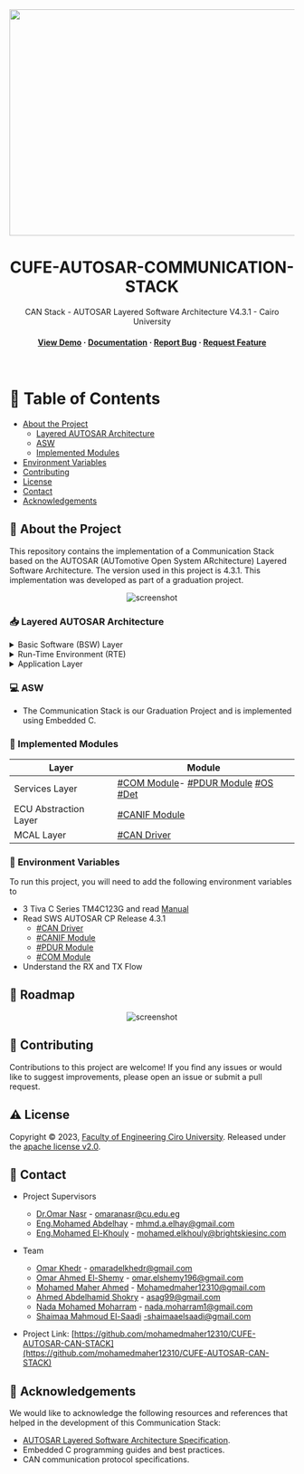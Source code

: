 


<div align="center">

  <img src="https://d9s1543upwp3n.cloudfront.net/wp-content/uploads/2023/04/AI-generated-car-design-scaled.jpeg" alt="logo" width="2580" height="400" />
  <h1> CUFE-AUTOSAR-COMMUNICATION-STACK</h1>
  
  <p>
   CAN Stack - AUTOSAR Layered Software Architecture V4.3.1 - Cairo University
  </p>

  
<!-- Badges -->

<h4>
    <a href="https://github.com/Louis3797/awesome-readme-template/">View Demo</a>
  <span> · </span>
    <a href="https://github.com/Louis3797/awesome-readme-template">Documentation</a>
  <span> · </span>
    <a href="https://github.com/mohamedmaher12310/CUFE-AUTOSAR-CAN-STACK/issues">Report Bug</a>
  <span> · </span>
    <a href="https://github.com/mohamedmaher12310/CUFE-AUTOSAR-CAN-STACK/issues">Request Feature</a>
  </h4>
</div>

<br />

<!-- Table of Contents -->
# :notebook_with_decorative_cover: Table of Contents

- [About the Project](#star2-about-the-project)
  * [Layered AUTOSAR Architecture](##📥Layered-AUTOSAR-Architecture)
  * [ASW](##💻ASWASW)
  * [Implemented Modules](##🎯Implemented-Modules)
- [Environment Variables](#key-Environment-Variables)
- [Contributing](#wave-contributing)
- [License](#warning-license)
- [Contact](#handshake-contact)
- [Acknowledgements](#gem-acknowledgements)
  

<!-- About the Project -->
## :star2: About the Project

This repository contains the implementation of a Communication Stack based on the AUTOSAR (AUTomotive Open System ARchitecture) Layered Software Architecture. The version used in this project is 4.3.1. This implementation was developed as part of a graduation project.
<div align="center"> 
  <img src="https://placehold.co/600x400?text=Your+Screenshot+here" alt="screenshot" />
</div>


<!-- Layeres -->
### 📥 Layered AUTOSAR Architecture

<details>
  <summary>Basic Software (BSW) Layer</summary>
     
- Services Layer.
    
- ECU Abstraction Layer.

-  MCAL Layer.
    
</details>

<details>
  <summary>Run-Time Environment (RTE)</summary>
    
- Middleware layer providing communication services for AUTOSAR software components (SWC) and applications containing AUTOSAR sensor/actuator parts.
    
- Make AUTOSAR software components (SWC) independent of mapping to specific ECU.
</details>

<details>
<summary>Application Layer</summary>
</details>

<!-- ASW -->
### 💻 ASW

- The Communication Stack is our Graduation Project and is implemented using Embedded C.

<!--Implemented Modules -->
### 🎯  Implemented Modules

| Layer             | Module                                                             |
| ----------------- | ------------------------------------------------------------------ |
| Services Layer | [#COM Module](https://github.com/mohamedmaher12310/CUFE-AUTOSAR-CAN-STACK/tree/main/BSW/Service%20Layer/Com)- [#PDUR Module](https://github.com/mohamedmaher12310/CUFE-AUTOSAR-CAN-STACK/tree/main/BSW/Service%20Layer/PduR) [#OS](https://github.com/mohamedmaher12310/CUFE-AUTOSAR-CAN-STACK/tree/main/BSW/Service%20Layer/Os) [#Det](https://github.com/mohamedmaher12310/CUFE-AUTOSAR-CAN-STACK/tree/main/BSW/Service%20Layer/Det)|
| ECU Abstraction Layer | [#CANIF Module](https://github.com/mohamedmaher12310/CUFE-AUTOSAR-CAN-STACK/tree/main/BSW/ECUAL/CanIf)|
|  MCAL Layer | [#CAN Driver](https://github.com/mohamedmaher12310/CUFE-AUTOSAR-CAN-STACK/tree/main/BSW/MCAL/CanDrv)|

<!-- Env Variables -->
### :key: Environment Variables

To run this project, you will need to add the following environment variables to
- 3 Tiva C Series TM4C123G and read [Manual](https://www.ti.com/lit/pdf/spmu296)
- Read SWS AUTOSAR CP Release 4.3.1
   * [#CAN Driver](https://www.autosar.org/fileadmin/standards/R4-3/CP/AUTOSAR_SWS_CANDriver.pdf)
   * [#CANIF Module](https://www.autosar.org/fileadmin/standards/R4-3/CP/AUTOSAR_SWS_CANDriver.pdf)
   * [#PDUR Module](https://www.autosar.org/fileadmin/standards/R4-3/CP/AUTOSAR_SWS_PDURouter.pdf)
   * [#COM Module](https://www.autosar.org/fileadmin/standards/R4-3/CP/AUTOSAR_SWS_COMManager.pdf) 
- Understand the RX and TX Flow
<!-- Roadmap -->
## :compass: Roadmap
<div align="center"> 
  <img src="https://placehold.co/600x400?text=Your+Screenshot+here" alt="screenshot" />
</div>

<!-- Contributing -->
## :wave: Contributing
Contributions to this project are welcome! 
If you find any issues or would like to suggest improvements, please open an issue or submit a pull request.

<!-- License -->
## :warning: License

Copyright © 2023, [Faculty of Engineering Ciro University](https://www.linkedin.com/in/omaranasr-ai/). Released under the [apache license v2.0](https://github.com/mohamedmaher12310/CUFE-AUTOSAR-CAN-STACK/blob/main/LICENSE).


<!-- Contact -->
## :handshake: Contact

- Project Supervisors
   - [Dr.Omar Nasr](https://www.linkedin.com/in/mohamed-abdelhay-727ab63a/) - omaranasr@cu.edu.eg
   - [Eng.Mohamed Abdelhay](https://www.linkedin.com/in/mohamed-abdelhay-727ab63a/) - mhmd.a.elhay@gmail.com
   - [Eng.Mohamed El-Khouly](https://www.linkedin.com/in/mohamed-el-khouly-70b05326/) - mohamed.elkhouly@brightskiesinc.com
- Team
  - [Omar Khedr](https://www.linkedin.com/in/omar-khedr-0a6559219/) - omaradelkhedr@gmail.com
  - [Omar Ahmed El-Shemy](https://www.linkedin.com/in/omar-el-shemy-463248235/) - omar.elshemy196@gmail.com
  - [Mohamed Maher Ahmed](https://www.linkedin.com/in/mohamed-maher-b58a8616b/) - Mohamedmaher12310@gmail.com
  - [Ahmed Abdelhamid Shokry](https://www.linkedin.com/in/ahmed-abdelhamid-b273b8240/) - asag99@gmail.com
  - [Nada Mohamed Moharram](https://www.linkedin.com/in/nada-mohamed-19164520a/) - nada.moharram1@gmail.com
  - [Shaimaa Mahmoud El-Saadi](https://www.linkedin.com/in/shaimaa-mahmoud-elsaadi-23690919b/) -shaimaaelsaadi@gmail.com

- Project Link: [https://github.com/mohamedmaher12310/CUFE-AUTOSAR-CAN-STACK](https://github.com/mohamedmaher12310/CUFE-AUTOSAR-CAN-STACK)

<!-- Acknowledgments -->
## :gem: Acknowledgements
We would like to acknowledge the following resources and references that helped in the development of this Communication Stack:
- [AUTOSAR Layered Software Architecture Specification](https://www.autosar.org/).
- Embedded C programming guides and best practices.
- CAN communication protocol specifications.
